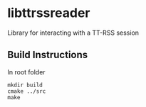 libttrssreader
==============

Library for interacting with a TT-RSS session

Build Instructions
-----------------

In root folder

```
mkdir build
cmake ../src
make
```
